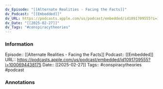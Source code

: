```yaml
---
dv_Episode: "[[Alternate Realities - Facing the Facts]]"
dv_Podcast: "[[Embedded]]"
dv_URL: https://podcasts.apple.com/us/podcast/embedded/id1091709555?i=1000694438175
dv_Date: "[[2025-02-27]]"
dv_Tags: "#conspiracytheories"
---
```

### Information

Episode:: [[Alternate Realities - Facing the Facts]]
Podcast:: [[Embedded]]
URL:: https://podcasts.apple.com/us/podcast/embedded/id1091709555?i=1000694438175
Date:: [[2025-02-27]]
Tags:: #conspiracytheories 
#podcast


### Annotations

